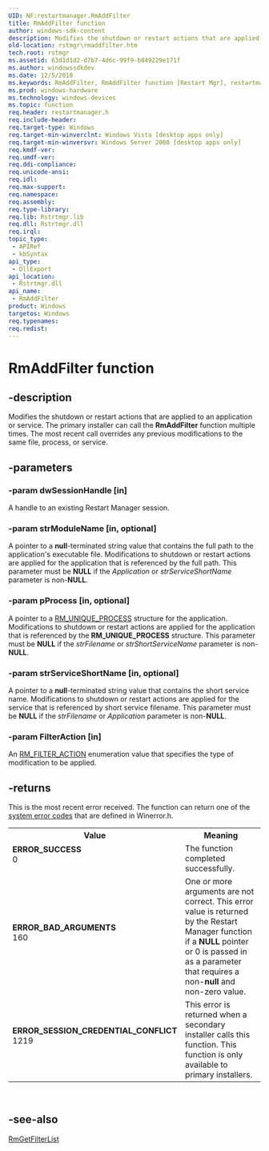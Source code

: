```yaml
---
UID: NF:restartmanager.RmAddFilter
title: RmAddFilter function
author: windows-sdk-content
description: Modifies the shutdown or restart actions that are applied to an application or service.
old-location: rstmgr\rmaddfilter.htm
tech.root: rstmgr
ms.assetid: 63d1d1d2-d7b7-4d6c-99f9-b849229e171f
ms.author: windowssdkdev
ms.date: 12/5/2018
ms.keywords: RmAddFilter, RmAddFilter function [Restart Mgr], restartmanager/RmAddFilter, rstmgr.rmaddfilter
ms.prod: windows-hardware
ms.technology: windows-devices
ms.topic: function
req.header: restartmanager.h
req.include-header: 
req.target-type: Windows
req.target-min-winverclnt: Windows Vista [desktop apps only]
req.target-min-winversvr: Windows Server 2008 [desktop apps only]
req.kmdf-ver: 
req.umdf-ver: 
req.ddi-compliance: 
req.unicode-ansi: 
req.idl: 
req.max-support: 
req.namespace: 
req.assembly: 
req.type-library: 
req.lib: Rstrtmgr.lib
req.dll: Rstrtmgr.dll
req.irql: 
topic_type:
 - APIRef
 - kbSyntax
api_type:
 - DllExport
api_location:
 - Rstrtmgr.dll
api_name:
 - RmAddFilter
product: Windows
targetos: Windows
req.typenames: 
req.redist: 
---
```


# RmAddFilter function


## -description


Modifies the shutdown or restart actions that are applied to an application or service. The primary installer can call the <b>RmAddFilter</b> function multiple times. The most recent call overrides any previous modifications to the same file, process, or service.


## -parameters




### -param dwSessionHandle [in]

A handle to an existing Restart Manager session.


### -param strModuleName [in, optional]

A pointer to a <b>null</b>-terminated string value that contains the full path to the application's executable file. Modifications to shutdown or restart actions are applied for the application that is referenced by the full path.  This parameter must be <b>NULL</b> if the <i>Application</i> or <i>strServiceShortName</i> parameter is non-<b>NULL</b>.


### -param pProcess [in, optional]

A pointer to a <a href="https://msdn.microsoft.com/5e3698c7-1ea8-4f9d-8fae-e69055a000fc">RM_UNIQUE_PROCESS</a> structure for the application.  Modifications to shutdown or restart actions are applied for the application that is referenced by the <b>RM_UNIQUE_PROCESS</b> structure. This parameter must be <b>NULL</b> if the <i>strFilename</i>  or <i>strShortServiceName</i> parameter is non-<b>NULL</b>.


### -param strServiceShortName [in, optional]

A pointer to a <b>null</b>-terminated string value that contains the short service name. Modifications to shutdown or restart actions are applied for the service that is referenced by short service filename.  This parameter must be <b>NULL</b> if the <i>strFilename</i> or <i>Application</i> parameter is non-<b>NULL</b>.


### -param FilterAction [in]

An <a href="https://msdn.microsoft.com/68f77dbc-14cb-4b87-9589-328b1cef38d9">RM_FILTER_ACTION</a> enumeration value that specifies the type of modification to be applied.


## -returns



This is the most recent error received. The function can return one of the <a href="https://msdn.microsoft.com/4a3a8feb-a05f-4614-8f04-1f507da7e5b7">system error codes</a> that are defined in Winerror.h.

<table>
<tr>
<th>Value</th>
<th>Meaning</th>
</tr>
<tr>
<td width="40%">
<dl>
<dt><b>ERROR_SUCCESS</b></dt>
<dt>0</dt>
</dl>
</td>
<td width="60%">
The function completed successfully.

</td>
</tr>
<tr>
<td width="40%">
<dl>
<dt><b>ERROR_BAD_ARGUMENTS</b></dt>
<dt>160</dt>
</dl>
</td>
<td width="60%">
One or more arguments are not correct. This error value is returned by the Restart Manager function if a <b>NULL</b> pointer or 0 is passed in as a parameter that requires a non-<b>null</b> and non-zero value.

</td>
</tr>
<tr>
<td width="40%">
<dl>
<dt><b>ERROR_SESSION_CREDENTIAL_CONFLICT</b></dt>
<dt> 1219</dt>
</dl>
</td>
<td width="60%">
This error is returned when a secondary installer calls this function. This function is only available to primary installers.

</td>
</tr>
</table>
 




## -see-also




<a href="https://msdn.microsoft.com/61427838-8b23-4105-93fd-55f457fd43a7">RmGetFilterList</a>
 

 

